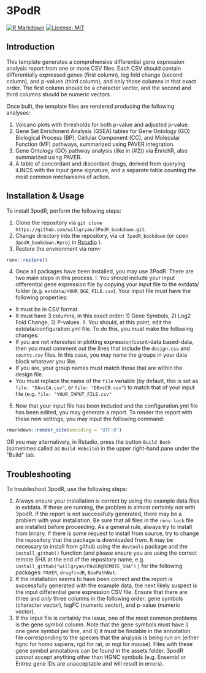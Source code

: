 
<!-- README.md is generated from README.Rmd. Please edit that file -->

# 3PodR

<!-- badges: start -->
[![R Markdown](https://img.shields.io/badge/RMarkdown-Analysis-blue.svg)](https://rmarkdown.rstudio.com/)
[![License: MIT](https://img.shields.io/badge/License-MIT-yellow.svg)](https://opensource.org/licenses/MIT)
<!-- badges: end -->

## Introduction
This template generates a comprehensive differential gene expression analysis report from one or more CSV files. Each CSV should contain differentially expressed genes (first column), log fold change (second column), and p-values (third column), and only those columns in that exact order. The first column should be a character vector, and the second and third columns should be numeric vectors.

Once built, the template files are rendered producing the following analyses: 
1. Volcano plots with thresholds for both p-value and adjusted p-value.
2. Gene Set Enrichment Analysis (GSEA) tables for Gene Ontology (GO) Biological Process (BP), Cellular Component (CC), and Molecular Function (MF) pathways, summarized using PAVER integration.
3. Gene Ontology (GO) pathway analysis (like in (#2)) via EnrichR, also summarized using PAVER.
4. A table of concordant and discordant drugs, derived from querying iLINCS with the input gene signature, and a separate table counting the most common mechanisms of action.

## Installation & Usage
To install 3podR, perform the following steps:

1. Clone the repository via `git clone https://github.com/willgryan/3PodR_bookdown.git`.
2. Change directory into the repository, via `cd 3podR_bookdown` (or open `3podR_bookdown.Rproj` in [Rstudio](https://posit.co/download/rstudio-desktop/) ).
3. Restore the environment via renv:
```r 
renv::restore()
```
4. Once all packages have been installed, you may use 3PodR. There are two main steps in this process.
I. You should include your input differential gene expression file by copying your input file to the extdata/ folder (e.g. `extdata/YOUR_DGE_FILE.csv`). Your input file must have the following properties:
- It must be in CSV format.
- It must have 3 columns, in this exact order: 1) Gene Symbols, 2) Log2 Fold Change, 3) P-values.
II. You should, at this point, edit the extdata/configuration.yml file. To do this, you *must* make the following changes:
- If you are not interested in plotting expression/count-data based-data, then you must comment out the lines that include the `design.csv` and `counts.csv` files. In this case, you may name the groups in your data block whatever you like.
- If you are, your group names must match those that are within the design file.
- You must replace the name of the `file` variable (by default, this is set as `file: "DAvsCA.csv"`, or `file: "DBvsCB.csv"`) to match that of your input file (e.g. `file: "YOUR_INPUT_FILE.csv"`
5. Now that your input file has been included and the configuration.yml file has been edited, you may generate a report. To render the report with these new settings, you may input the following command:
```r
rmarkdown::render_site(encoding = 'UTF-8')
```
OR you may alternatively, in Rstudio, press the button `Build Book` (sometimes called as `Build Website`) in the upper right-hand pane under the "Build" tab.

## Troubleshooting
To troubleshoot 3podR, use the following steps:
1. Always ensure your installation is correct by using the example data files in extdata. If these are running, the problem is almost certainly not with 3podR. If the report is not successfully generated, there may be a problem with your installation. Be sure that all files in the `renv.lock` file are installed before proceeding. As a general rule, always try to install from binary. If there is some request to install from source, try to change the repository that the package is downloaded from. It may be necessary to install from github using the `devtools` package and the `install_github()` function (and please ensure you are using the correct remote SHA at the end of the repository name, e.g. `install_github("willgryan/PAVER@REMOTE_SHA")` ) for the following packages: `PAVER`, `drugfindR`, `BioPathNet`.
2. If the installation seems to have been correct and the report is successfully generated with the example data, the next likely suspect is the input differential gene expression CSV file. Ensure that there are three and *only* three columns in the following order: gene symbols (character vector), logFC (numeric vector), and p-value (numeric vector).
3. If the input file is certainly the issue, one of the most common problems is the gene symbol column. Note that the gene symbols must have i) one gene symbol per line, and ii) it must be findable in the annotation file corresponding to the species that the analysis is being run on (either hgnc for homo sapiens, rgd for rat, or mgi for mouse). Files with these gene symbol annotations can be found in the assets folder. 3podR *cannot* accept anything other than HGNC symbols (e.g. Ensembl or Entrez gene IDs are unacceptable and will result in errors).
